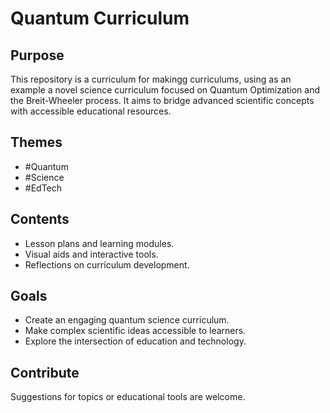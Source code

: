 # Quantum Curriculum

## Purpose
This repository is a curriculum for makingg curriculums, using as an example a novel science curriculum focused on Quantum Optimization and the Breit-Wheeler process. It aims to bridge advanced scientific concepts with accessible educational resources.

## Themes
- #Quantum
- #Science
- #EdTech

## Contents
- Lesson plans and learning modules.
- Visual aids and interactive tools.
- Reflections on curriculum development.

## Goals
- Create an engaging quantum science curriculum.
- Make complex scientific ideas accessible to learners.
- Explore the intersection of education and technology.

## Contribute
Suggestions for topics or educational tools are welcome.
